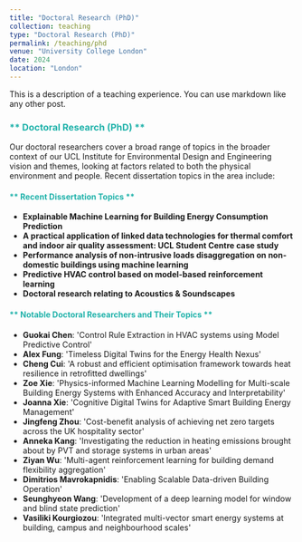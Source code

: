 ```yaml
---
title: "Doctoral Research (PhD)"
collection: teaching
type: "Doctoral Research (PhD)"
permalink: /teaching/phd
venue: "University College London"
date: 2024
location: "London"
---
```


This is a description of a teaching experience. You can use markdown like any other post.

### <span style="color:lightseagreen">** Doctoral Research (PhD) **</span>

Our doctoral researchers cover a broad range of topics in the broader context of our UCL Institute for Environmental Design and Engineering vision and themes, looking at factors related to both the physical environment and people. Recent dissertation topics in the area include:

#### <span style="color:lightseagreen">** Recent Dissertation Topics **</span>

- **Explainable Machine Learning for Building Energy Consumption Prediction**
- **A practical application of linked data technologies for thermal comfort and indoor air quality assessment: UCL Student Centre case study**
- **Performance analysis of non-intrusive loads disaggregation on non-domestic buildings using machine learning**
- **Predictive HVAC control based on model-based reinforcement learning**
- **Doctoral research relating to Acoustics & Soundscapes**

#### <span style="color:lightseagreen">** Notable Doctoral Researchers and Their Topics **</span>

- **Guokai Chen**: 'Control Rule Extraction in HVAC systems using Model Predictive Control'
- **Alex Fung**: 'Timeless Digital Twins for the Energy Health Nexus'
- **Cheng Cui**: 'A robust and efficient optimisation framework towards heat resilience in retrofitted dwellings'
- **Zoe Xie**: 'Physics-informed Machine Learning Modelling for Multi-scale Building Energy Systems with Enhanced Accuracy and Interpretability'
- **Joanna Xie**: 'Cognitive Digital Twins for Adaptive Smart Building Energy Management'
- **Jingfeng Zhou**: 'Cost-benefit analysis of achieving net zero targets across the UK hospitality sector'
- **Anneka Kang**: 'Investigating the reduction in heating emissions brought about by PVT and storage systems in urban areas'
- **Ziyan Wu**: 'Multi-agent reinforcement learning for building demand flexibility aggregation'
- **Dimitrios Mavrokapnidis**: 'Enabling Scalable Data-driven Building Operation'
- **Seunghyeon Wang**: 'Development of a deep learning model for window and blind state prediction'
- **Vasiliki Kourgiozou**: 'Integrated multi-vector smart energy systems at building, campus and neighbourhood scales'


